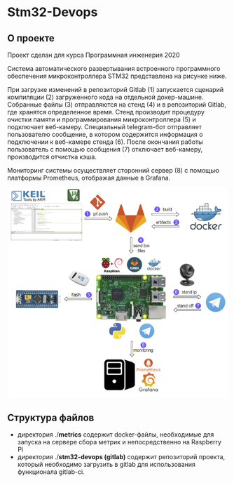 # Stm32-Devops

## О проекте
Проект сделан для курса Программная инженерия 2020

Система автоматического развертывания встроенного программного обеспечения микроконтроллера STM32 представлена на рисунке ниже. 

При загрузке изменений в репозиторий Gitlab (1) запускается сценарий компиляции (2) загруженного кода на отдельной докер-машине. Собранные файлы (3) отправляются на стенд (4) и в репозиторий Gitlab, где хранятся определенное время. Стенд производит процедуру очистки памяти и программирования микроконтроллера (5) и подключает веб-камеру. Специальный telegram-бот отправляет пользователю сообщение, в котором содержится информация о подключении к веб-камере стенда (6). После окончания работы пользователь с помощью сообщения (7) отключает веб-камеру, производится отчистка кэша. 

Мониторинг системы осуществляет сторонний сервер (8) с помощью платформы Prometheus, отображая данные в Grafana. 

![Концепция системы](https://github.com/normall777/Stm32-Devops/blob/main/pic/conception.png)

## Структура файлов

- директория ./**metrics** содержит docker-файлы, необходимые для запуска на сервере сбора метрик и непосредственно на Raspberry Pi
- директория ./**stm32-devops (gitlab)** содержит репозиторий проекта, который необходимо загрузить в gitlab для использования функционала gitlab-ci.

